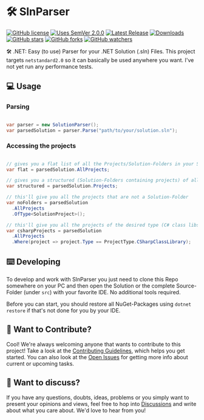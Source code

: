 # 🛠️ SlnParser


[![GitHub license](https://img.shields.io/badge/Unlicense-blue.svg)](LICENSE)
[![Uses SemVer 2.0.0](https://img.shields.io/badge/Uses%20SemVer-2.0.0-green)](https://semver.org/spec/v2.0.0.html)
[![Latest Release](https://img.shields.io/nuget/v/SlnParser)](https://www.nuget.org/packages/SlnParser/)
[![Downloads](https://img.shields.io/nuget/dt/SlnParser)](https://www.nuget.org/packages/SlnParser/)  
[![GitHub stars](https://img.shields.io/github/stars/OptiSchmopti/CsvProc9000?style=social)](https://github.com/OptiSchmopti/CsvProc9000/stargazers)
[![GitHub forks](https://img.shields.io/github/forks/OptiSchmopti/CsvProc9000?style=social)](https://github.com/OptiSchmopti/CsvProc9000/network/members)
[![GitHub watchers](https://img.shields.io/github/watchers/OptiSchmopti/CsvProc9000?style=social)](https://github.com/OptiSchmopti/CsvProc9000/watchers)  

🛠️ .NET: Easy (to use) Parser for your .NET Solution (.sln) Files. This project targets `netstandard2.0` so it can basically be used anywhere you want. I've not yet run any performance tests.

## 💻 Usage

### Parsing

```cs

var parser = new SolutionParser();
var parsedSolution = parser.Parse("path/to/your/solution.sln");

```

### Accessing the projects

```cs

// gives you a flat list of all the Projects/Solution-Folders in your Solution
var flat = parsedSolution.AllProjects;

// gives you a structured (Solution-Folders containing projects) of all the Projects/Solution-Folders in your solution
var structured = parsedSolution.Projects;

// this'll give you all the projects that are not a Solution-Folder
var noFolders = parsedSolution
  .AllProjects
  .OfType<SolutionProject>();

// this'll give you all the projects of the desired type (C# class libs in this case)
var csharpProjects = parsedSolution
  .AllProjects
  .Where(project => project.Type == ProjectType.CSharpClassLibrary);

```

## ⌨️ Developing

To develop and work with SlnParser you just need to clone this Repo somewhere on your PC and then open the Solution or the complete Source-Folder (under `src`) with your favorite IDE. No additional tools required.  
  
Before you can start, you should restore all NuGet-Packages using `dotnet restore` if that's not done for you by your IDE.

## 👋 Want to Contribute?

Cool! We're always welcoming anyone that wants to contribute to this project! Take a look at the [Contributing Guidelines](CONTRIBUTING.md), which helps you get started. You can also look at the [Open Issues](https://github.com/wgnf/SlnParser/issues) for getting more info about current or upcoming tasks.

## 💬 Want to discuss?

If you have any questions, doubts, ideas, problems or you simply want to present your opinions and views, feel free to hop into [Discussions](https://github.com/wgnf/SlnParser/discussions) and write about what you care about. We'd love to hear from you!

